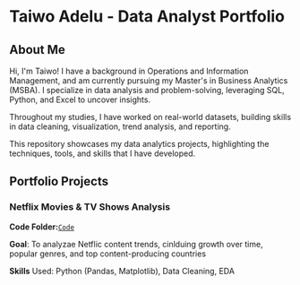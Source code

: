 # Taiwo Adelu - Data Analyst Portfolio 

## About Me
Hi, I'm Taiwo! I have a background in Operations and Information Management, and am currently pursuing my Master's in Business Analytics (MSBA). I specialize in data analysis and problem-solving, leveraging SQL, Python, and Excel to uncover insights.

Throughout my studies, I have worked on real-world datasets, building skills in data cleaning, visualization, trend analysis, and reporting. 

This repository showcases my data analytics projects, highlighting the techniques, tools, and skills that I have developed. 

## Portfolio Projects

### Netflix Movies & TV Shows Analysis 
**Code Folder:**[`Code`](Netflix_Data_Analysis.ipynb/Python/)

**Goal**: To analyzae Netflic content trends, cinlduing growth over time, popular genres, and top content-producing countries

**Skills** Used: Python (Pandas, Matplotlib), Data Cleaning, EDA


